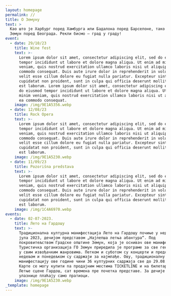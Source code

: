 ```yaml
---
layout: homepage
permalink: //
title: О Земуну
text: >
  Као што је Харбург поред Хамбурга или Бадалона поред Барселоне, тако је и
  Земун поред Београда. Рекли бисмо – град у граду!
event:
  - date: 29/10/23
    title: Wine fest
    text: >-
      Lorem ipsum dolor sit amet, consectetur adipiscing elit, sed do eiusmod
      tempor incididunt ut labore et dolore magna aliqua. Ut enim ad minim
      veniam, quis nostrud exercitation ullamco laboris nisi ut aliquip ex ea
      commodo consequat. Duis aute irure dolor in reprehenderit in voluptate
      velit esse cillum dolore eu fugiat nulla pariatur. Excepteur sint occaecat
      cupidatat non proident, sunt in culpa qui officia deserunt mollit anim id
      est laborum. Lorem ipsum dolor sit amet, consectetur adipiscing elit, sed
      do eiusmod tempor incididunt ut labore et dolore magna aliqua. Ut enim ad
      minim veniam, quis nostrud exercitation ullamco laboris nisi ut aliquip ex
      ea commodo consequat.
    image: /img/9E1A5356.webp
  - date: 12/08/23
    title: Rock Opera
    text: >-
      Lorem ipsum dolor sit amet, consectetur adipiscing elit, sed do eiusmod
      tempor incididunt ut labore et dolore magna aliqua. Ut enim ad minim
      veniam, quis nostrud exercitation ullamco laboris nisi ut aliquip ex ea
      commodo consequat. Duis aute irure dolor in reprehenderit in voluptate
      velit esse cillum dolore eu fugiat nulla pariatur. Excepteur sint occaecat
      cupidatat non proident, sunt in culpa qui officia deserunt mollit anim id
      est laborum.
    image: /img/9E1A5230.webp
  - date: 11/09/23
    title: Pozorišna predstava
    text: >-
      Lorem ipsum dolor sit amet, consectetur adipiscing elit, sed do eiusmod
      tempor incididunt ut labore et dolore magna aliqua. Ut enim ad minim
      veniam, quis nostrud exercitation ullamco laboris nisi ut aliquip ex ea
      commodo consequat. Duis aute irure dolor in reprehenderit in voluptate
      velit esse cillum dolore eu fugiat nulla pariatur. Excepteur sint occaecat
      cupidatat non proident, sunt in culpa qui officia deserunt mollit anim id
      est laborum.
    image: /img/1C4A6970.webp
events:
  - date: 02-07-2023.
    title: Лето на Гардошу
    text: >-
      Традиционална културна манифестација Лето на Гардошу почиње у недељу, 2.
      јула 2023, дечијом представом „Најлепша летња абантура“. Под
      покровитељством Градске општине Земун, која је оснивач ове манифестације,
      Туристичка организација ГО Земун приредила је програме за све генерације,
      у свим извођачким жанровима. Петком и суботом су концерти и представе, a
      недељом и понедељком су садржаји за најмлађе. Oву, традиционалну Земунску
      манифестацију ове године чини 36 културних садржаја све до 29.08.2023.
      Kaрте се могу купити na продајним местима TICKETLINE и на билетарници
      Летње сцене Гардош, сат времена пре почетка представе. За дечије представе
      улазнице плаћају само пратиоци.
    image: /img/9E1A5230.webp
_template: homepage
---
```












